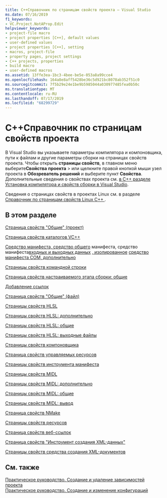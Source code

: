 ```yaml
---
title: C++Справочник по страницам свойств проекта — Visual Studio
ms.date: 07/16/2019
f1_keywords:
- VC.Project.NotAProp.Edit
helpviewer_keywords:
- project-file macro
- project properties [C++], default values
- user-defined values
- project properties [C++], setting
- macros, project-file
- property pages, project settings
- C++ projects, properties
- build macro
- user-defined macros
ms.assetid: 13ffe3ea-1bc3-4bee-be5e-053a8a99cce4
ms.openlocfilehash: 164a8e8aff5428be36c5d921bc8078ab352f51c0
ms.sourcegitcommit: 7f5b29e24e1be9b5985044a030977485fea0b50c
ms.translationtype: MT
ms.contentlocale: ru-RU
ms.lasthandoff: 07/17/2019
ms.locfileid: "68299729"
---
```

# <a name="c-project-property-page-reference"></a>C++Справочник по страницам свойств проекта

В Visual Studio вы указываете параметры компилятора и компоновщика, пути к файлам и другие параметры сборки на страницах свойств проекта. Чтобы открыть **страницы свойств**, в главном меню выберите**Свойства** **проекта** > или щелкните правой кнопкой мыши узел проекта в **Обозреватель решений** и выберите пункт **Свойства**. Дополнительные сведения о свойствах проекта см. [в C++ разделе Установка компилятора и свойств сборки в Visual Studio](../working-with-project-properties.md).

Сведения о страницах свойств в проектах Linux см. в разделе [Справочник по страницам свойств Linux C++ ](../../linux/prop-pages-linux.md).

## <a name="in-this-section"></a>В этом разделе

[Страница свойств "Общие" (проект)](general-property-page-project.md)

[Страница свойств каталогов VC++](vcpp-directories-property-page.md)

[Средство манифеста, средство общего](general-manifest-tool-configuration-properties.md)
манифеста, средство манифеста[входных и выходных данных](input-and-output-manifest-tool.md)
[, изолированное](isolated-com-manifest-tool.md)
[средство манифеста COM, дополнительно](advanced-manifest-tool.md)


[Страницы свойств командной строки](command-line-property-pages.md)

[Страница свойств настраиваемого этапа сборки: общие](custom-build-step-property-page-general.md)

[Добавление ссылок](../adding-references-in-visual-cpp-projects.md)

[Страница свойств "Общие" (файл)](general-property-page-file.md)





[Страницы свойств HLSL](hlsl-property-pages.md)

[Страницы свойств HLSL: дополнительно](hlsl-property-pages-advanced.md)

[Страницы свойств HLSL: общие](hlsl-property-pages-general.md)

[Страницы свойств HLSL: выходные файлы](hlsl-property-pages-output-files.md)





[Страницы свойств компоновщика](linker-property-pages.md)

[Страница свойств управляемых ресурсов](managed-resources-property-page.md)

[Страницы свойств инструмента манифеста](manifest-tool-property-pages.md)

[Страницы свойств MIDL](midl-property-pages.md)

[Страницы свойств MIDL: дополнительно](midl-property-pages-advanced.md)

[Страницы свойств MIDL: общие](midl-property-pages-general.md)

[Страницы свойств MIDL: вывод](midl-property-pages-output.md)

[Страница свойств NMake](nmake-property-page.md)

[Страницы свойств ресурсов](resources-property-pages.md)



[Страница свойств веб-ссылок](web-references-property-page.md)

[Страница свойств "Инструмент создания XML-данных"](xml-data-generator-tool-property-page.md)

[Страницы свойств средства создания XML-документов](xml-document-generator-tool-property-pages.md)

## <a name="see-also"></a>См. также

[Практическое руководство. Создание и удаление зависимостей проекта](/visualstudio/ide/how-to-create-and-remove-project-dependencies)<br>
[Практическое руководство. Создание и изменение конфигураций](/visualstudio/ide/how-to-create-and-edit-configurations)
